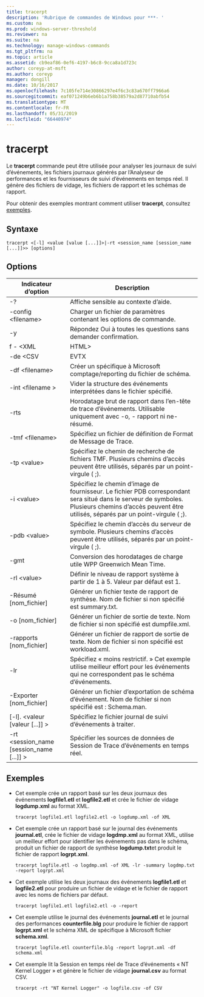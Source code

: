 ```yaml
---
title: tracerpt
description: 'Rubrique de commandes de Windows pour ***- '
ms.custom: na
ms.prod: windows-server-threshold
ms.reviewer: na
ms.suite: na
ms.technology: manage-windows-commands
ms.tgt_pltfrm: na
ms.topic: article
ms.assetid: cb9eaf86-0ef6-4197-b6c8-9cca8a1d723c
author: coreyp-at-msft
ms.author: coreyp
manager: dongill
ms.date: 10/16/2017
ms.openlocfilehash: 7c105fe714e30866297e4f6c3c83a670ff7966a6
ms.sourcegitcommit: eaf071249b6eb6b1a758b38579a2d87710abfb54
ms.translationtype: MT
ms.contentlocale: fr-FR
ms.lasthandoff: 05/31/2019
ms.locfileid: "66440974"
---
```

# <a name="tracerpt"></a>tracerpt



Le **tracerpt** commande peut être utilisée pour analyser les journaux de suivi d’événements, les fichiers journaux générés par l’Analyseur de performances et les fournisseurs de suivi d’événements en temps réel. Il génère des fichiers de vidage, les fichiers de rapport et les schémas de rapport.

Pour obtenir des exemples montrant comment utiliser **tracerpt**, consultez [exemples](#BKMK_EXAMPLES).

## <a name="syntax"></a>Syntaxe

```
tracerpt <[-l] <value [value [...]]>|-rt <session_name [session_name [...]]>> [options]
```

## <a name="options"></a>Options

|              Indicateur d’option               |                                                                    Description                                                                    |
|----------------------------------------|---------------------------------------------------------------------------------------------------------------------------------------------------|
|                   -?                   |                                                         Affiche sensible au contexte d’aide.                                                          |
|          -config \<filename>           |                                                 Charger un fichier de paramètres contenant les options de commande.                                                  |
|                   -y                   |                                                  Répondez Oui à toutes les questions sans demander confirmation.                                                   |
|                f - \<XML                |                                                                       HTML>                                                                       |
|               -de \<CSV                |                                                                       EVTX                                                                        |
|            -df \<filename>             |                                            Créer un spécifique à Microsoft comptage/reporting du fichier de schéma.                                            |
|            -int \<filename >            |                                            Vider la structure des événements interprétées dans le fichier spécifié.                                            |
|                  -rts                  |                        Horodatage brut de rapport dans l’en-tête de trace d’événements. Utilisable uniquement avec -o, - rapport ni ne-résumé.                         |
|            -tmf \<filename>            |                                                  Spécifiez un fichier de définition de Format de Message de Trace.                                                  |
|              -tp \<value>              |                            Spécifiez le chemin de recherche de fichiers TMF. Plusieurs chemins d’accès peuvent être utilisés, séparés par un point-virgule ( ;).                            |
|              -i \<value>               | Spécifiez le chemin d’image de fournisseur. Le fichier PDB correspondant sera situé dans le serveur de symboles. Plusieurs chemins d’accès peuvent être utilisés, séparés par un point-virgule ( ;). |
|             -pdb \<value>              |                             Spécifiez le chemin d’accès du serveur de symbole. Plusieurs chemins d’accès peuvent être utilisés, séparés par un point-virgule ( ;).                             |
|                  -gmt                  |                                              Conversion des horodatages de charge utile WPP Greenwich Mean Time.                                               |
|              -rl \<value>              |                                               Définir le niveau de rapport système à partir de 1 à 5. Valeur par défaut est 1.                                               |
|          -Résumé [nom_fichier]           |                                  Générer un fichier texte de rapport de synthèse. Nom de fichier si non spécifié est summary.txt.                                   |
|             -o [nom_fichier]              |                                      Générer un fichier de sortie de texte. Nom de fichier si non spécifié est dumpfile.xml.                                      |
|           -rapports [nom_fichier]           |                                  Générer un fichier de rapport de sortie de texte. Nom de fichier si non spécifié est workload.xml.                                   |
|                  -lr                   |                        Spécifiez « moins restrictif. » Cet exemple utilise meilleur effort pour les événements qui ne correspondent pas le schéma d’événements.                         |
|           -Exporter [nom_fichier]           |                                  Générer un fichier d’exportation de schéma d’événement. Nom de fichier si non spécifié est : Schema.man.                                   |
|       [-l]. \<valeur [valeur [...]] >        |                                                   Spécifiez le fichier journal de suivi d’événements à traiter.                                                    |
| -rt \<session_name [session_name [...]] > |                                                Spécifier les sources de données de Session de Trace d’événements en temps réel.                                                |

## <a name="BKMK_EXAMPLES"></a>Exemples

- Cet exemple crée un rapport basé sur les deux journaux des événements **logfile1.etl** et **logfile2.etl** et crée le fichier de vidage **logdump.xml** au format XML.  
  ```
  tracerpt logfile1.etl logfile2.etl -o logdump.xml -of XML
  ```  
- Cet exemple crée un rapport basé sur le journal des événements **journal.etl**, crée le fichier de vidage **logdmp.xml** au format XML, utilise un meilleur effort pour identifier les événements pas dans le schéma, produit un fichier de rapport de synthèse **logdump.txt**et produit le fichier de rapport **logrpt.xml**.  
  ```
  tracerpt logfile.etl -o logdmp.xml -of XML -lr -summary logdmp.txt -report logrpt.xml
  ```  
- Cet exemple utilise les deux journaux des événements **logfile1.etl** et **logfile2.etl** pour produire un fichier de vidage et le fichier de rapport avec les noms de fichiers par défaut.  
  ```
  tracerpt logfile1.etl logfile2.etl -o -report
  ```  
- Cet exemple utilise le journal des événements **journal.etl** et le journal des performances **counterfile.blg** pour produire le fichier de rapport **logrpt.xml** et le schéma XML de spécifique à Microsoft fichier **schema.xml**.  
  ```
  tracerpt logfile.etl counterfile.blg -report logrpt.xml -df schema.xml
  ```  
- Cet exemple lit la Session en temps réel de Trace d’événements « NT Kernel Logger » et génère le fichier de vidage **journal.csv** au format CSV.  
  ```
  tracerpt -rt "NT Kernel Logger" -o logfile.csv -of CSV
  ```